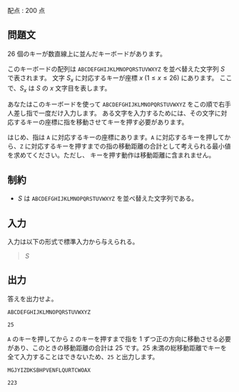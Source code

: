 配点 : $200$ 点

## 問題文

$26$ 個のキーが数直線上に並んだキーボードがあります。

このキーボードの配列は `ABCDEFGHIJKLMNOPQRSTUVWXYZ` を並べ替えた文字列 $S$ で表されます。
文字 $S_x$ に対応するキーが座標 $x$ $(1 \leq x \leq 26)$ にあります。 ここで、$S_x$ は $S$ の $x$ 文字目を表します。

あなたはこのキーボードを使って `ABCDEFGHIJKLMNOPQRSTUVWXYZ` をこの順で右手人差し指で一度だけ入力します。
ある文字を入力するためには、その文字に対応するキーの座標に指を移動させてキーを押す必要があります。

はじめ、指は `A` に対応するキーの座標にあります。`A` に対応するキーを押してから、`Z` に対応するキーを押すまでの指の移動距離の合計として考えられる最小値を求めてください。ただし、
キーを押す動作は移動距離に含まれません。

## 制約

- $S$ は `ABCDEFGHIJKLMNOPQRSTUVWXYZ` を並べ替えた文字列である。

## 入力

入力は以下の形式で標準入力から与えられる。

> $S$

## 出力

答えを出力せよ。

```input1
ABCDEFGHIJKLMNOPQRSTUVWXYZ
```

```output1
25
```

`A` のキーを押してから `Z` のキーを押すまで指を $1$ ずつ正の方向に移動させる必要があり、このときの移動距離の合計は $25$ です。$25$ 未満の総移動距離でキーを全て入力することはできないため、`25` と出力します。

```input2
MGJYIZDKSBHPVENFLQURTCWOAX
```

```output2
223
```